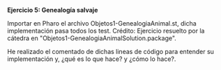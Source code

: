 **Ejercicio 5: Genealogía salvaje**

Importar en Pharo el archivo Objetos1-GenealogiaAnimal.st, dicha implementación pasa todos los test.
Crédito: Ejercicio resuelto por la cátedra en "Objetos1-GenealogiaAnimalSolution.package".

He realizado el comentado de dichas lineas de código para entender su implementación y, ¿qué es lo que hace? y ¿cómo lo hace?.
